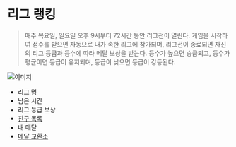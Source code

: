 # 리그 랭킹
> 매주 목요일, 일요일 오후 9시부터 72시간 동안 리그전이 열린다. 게임을 시작하여 점수를 받으면 자동으로 내가 속한 리그에 참가되며, 리그전이 종료되면 자신의 리그 등급과 등수에 따라 메달 보상을 받는다. 등수가 높으면 승급되고, 등수가 평균이면 등급이 유지되며, 등급이 낮으면 등급이 강등된다.


![이미지](https://github.com/moomin-04/YOLO-2018920056/blob/%EB%9E%AD%ED%82%B9_%EB%A6%AC%EA%B7%B8%EB%9E%AD%ED%82%B9_%EB%A9%94%EB%8B%AC%EA%B5%90%ED%99%98%EC%86%8C/%EC%9C%A0%EC%8A%B9%EB%A6%AC/2018920031_%EC%9C%A0%EC%8A%B9%EB%A6%AC/%EC%82%AC%EC%A7%84/03_%EB%A9%94%EB%8B%AC%EA%B5%90%ED%99%98%EC%86%8C.png?raw=true)


 - 리그 명
 - 남은 시간
 - 리그 등급 보상
 - [친구 목록](https://github.com/moomin-04/YOLO-2018920056/blob/%EB%9E%AD%ED%82%B9_%EB%A6%AC%EA%B7%B8%EB%9E%AD%ED%82%B9_%EC%B9%9C%EA%B5%AC%EB%AA%A9%EB%A1%9D/%EC%9C%A0%EC%8A%B9%EB%A6%AC/2018920031_%EC%9C%A0%EC%8A%B9%EB%A6%AC/%EB%A6%AC%EA%B7%B8%EB%9E%AD%ED%82%B9_%EC%B9%9C%EA%B5%AC%EB%AA%A9%EB%A1%9D.md)
 - 내 메달
 - [메달 교환소](https://github.com/moomin-04/YOLO-2018920056/blob/%EB%9E%AD%ED%82%B9_%EB%A6%AC%EA%B7%B8%EB%9E%AD%ED%82%B9_%EB%A9%94%EB%8B%AC%EA%B5%90%ED%99%98%EC%86%8C/%EC%9C%A0%EC%8A%B9%EB%A6%AC/2018920031_%EC%9C%A0%EC%8A%B9%EB%A6%AC/%EB%A6%AC%EA%B7%B8%EB%9E%AD%ED%82%B9_%EB%A9%94%EB%8B%AC%EA%B5%90%ED%99%98%EC%86%8C.md)
